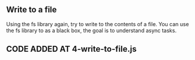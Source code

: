 ## Write to a file
Using the fs library again, try to write to the contents of a file.
You can use the fs library to as a black box, the goal is to understand async tasks.

## CODE ADDED AT 4-write-to-file.js